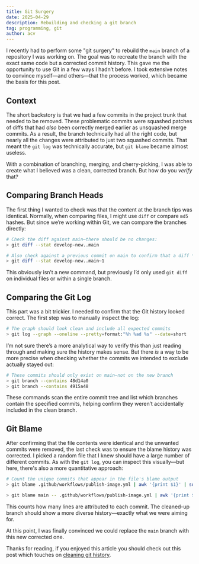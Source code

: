 ```yaml
---
title: Git Surgery
date: 2025-04-29
description: Rebuilding and checking a git branch
tag: programming, git
author: acv
---
```


I recently had to perform some "git surgery" to rebuild the `main` branch of a repository I was working on. The goal was to recreate the branch with the exact same code but a corrected commit history. This gave me the opportunity to use Git in a few ways I hadn’t before. I took extensive notes to convince myself—and others—that the process worked, which became the basis for this post.

## Context

The short backstory is that we had a few commits in the project trunk that needed to be removed. These problematic commits were squashed patches of diffs that had _also_ been correctly merged earlier as unsquashed merge commits. As a result, the branch technically had all the right code, but nearly all the changes were attributed to just two squashed commits. That meant the `git log` was technically accurate, but `git blame` became almost useless.

With a combination of branching, merging, and cherry-picking, I was able to create what I believed was a clean, corrected branch. But how do you _verify_ that?

## Comparing Branch Heads

The first thing I wanted to check was that the content at the branch tips was identical. Normally, when comparing files, I might use `diff` or compare `md5` hashes. But since we’re working within Git, we can compare the branches directly:

```bash
# Check the diff against main—there should be no changes:
> git diff --stat develop-new..main

# Also check against a previous commit on main to confirm that a diff *would* show something
> git diff --stat develop-new..main~1
```

This obviously isn’t a new command, but previously I’d only used `git diff` on individual files or within a single branch.

## Comparing the Git Log

This part was a bit trickier. I needed to confirm that the Git history looked correct. The first step was to manually inspect the log:

```bash
# The graph should look clean and include all expected commits
> git log --graph --oneline --pretty=format:"%h %ad %s" --date=short
```

I’m not sure there’s a more analytical way to verify this than just reading through and making sure the history makes sense. But there _is_ a way to be more precise when checking whether the commits we intended to exclude actually stayed out:

```bash
# These commits should only exist on main—not on the new branch
> git branch --contains 48d14a0
> git branch --contains 4915a48
```

These commands scan the entire commit tree and list which branches contain the specified commits, helping confirm they weren’t accidentally included in the clean branch.

## Git Blame

After confirming that the file contents were identical and the unwanted commits were removed, the last check was to ensure the blame history was corrected. I picked a random file that I knew should have a large number of different commits. As with the `git log`, you can inspect this visually—but here, there's also a more quantitative approach:

```bash
# Count the unique commits that appear in the file's blame output
> git blame .github/workflows/publish-image.yml | awk '{print $1}' | sort | uniq -c | sort -nr

> git blame main -- .github/workflows/publish-image.yml | awk '{print $1}' | sort | uniq -c | sort -nr
```

This counts how many lines are attributed to each commit. The cleaned-up branch should show a more diverse history—exactly what we were aiming for.

At this point, I was finally convinced we could replace the `main` branch with this new corrected one.

Thanks for reading, if you enjoyed this article you should check out this post which touches on [cleaning git history](/posts/2024-09-30-weekly-update.md).
